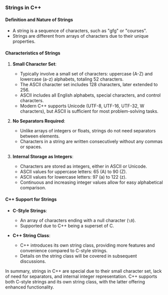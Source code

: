 ### Strings in C++

#### Definition and Nature of Strings
- A string is a sequence of characters, such as "gfg" or "courses".
- Strings are different from arrays of characters due to their unique properties.

#### Characteristics of Strings
1. **Small Character Set**:
   - Typically involve a small set of characters: uppercase (A-Z) and lowercase (a-z) alphabets, totaling 52 characters.
   - The ASCII character set includes 128 characters, later extended to 256.
   - ASCII includes all English alphabets, special characters, and control characters.
   - Modern C++ supports Unicode (UTF-8, UTF-16, UTF-32, W characters), but ASCII is sufficient for most problem-solving tasks.

2. **No Separators Required**:
   - Unlike arrays of integers or floats, strings do not need separators between elements.
   - Characters in a string are written consecutively without any commas or spaces.

3. **Internal Storage as Integers**:
   - Characters are stored as integers, either in ASCII or Unicode.
   - ASCII values for uppercase letters: 65 (A) to 90 (Z).
   - ASCII values for lowercase letters: 97 (a) to 122 (z).
   - Continuous and increasing integer values allow for easy alphabetical comparison.

#### C++ Support for Strings
- **C-Style Strings**:
  - An array of characters ending with a null character (`\0`).
  - Supported due to C++ being a superset of C.

- **C++ String Class**:
  - C++ introduces its own string class, providing more features and convenience compared to C-style strings.
  - Details on the string class will be covered in subsequent discussions.

In summary, strings in C++ are special due to their small character set, lack of need for separators, and internal integer representation. C++ supports both C-style strings and its own string class, with the latter offering enhanced functionality.